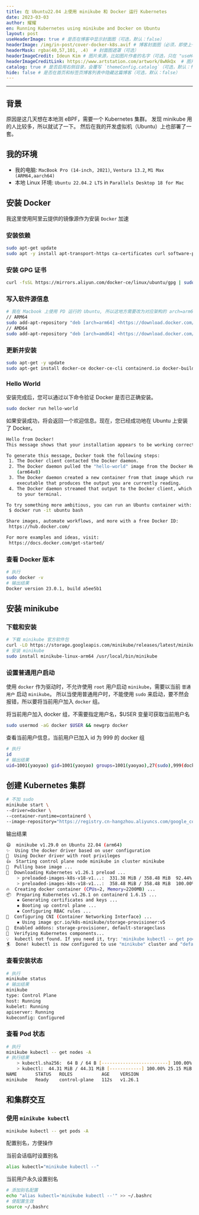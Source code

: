 ```yaml
---
title: 在 Ubuntu22.04 上使用 minikube 和 Docker 运行 Kubernetes
date: 2023-03-03
author: 耀耀
en: Running Kubernetes using minikube and Docker on Ubuntu
layout: post
useHeaderImage: true # 是否在博客中显示封面图（可选，默认：false）
headerImage: /img/in-post/cover-docker-k8s.avif # 博客封面图（必须，即使上一项选了 false，因为图片也需要在首页显示）
headerMask: rgba(40,57,101, .4)  # 封面图遮罩（可选）
headerImageCredit: Ideun Kim # 图片来源，比如图片作者的名字（可选，只在 "useHeaderImage: true" 时有效）
headerImageCreditLink: https://www.artstation.com/artwork/8wNkQx  # 图片来源的链接（可选，只在 "useHeaderImage: true" 时有效）
catalog: true # 是否启用右侧目录，会覆写 `themeConfig.catalog`（可选，默认：false）
hide: false # 是否在首页和标签页博客列表中隐藏这篇博客（可选，默认：false）
---
```


---

## 背景

原因是这几天想在本地测 eBPF，需要一个 Kubernetes 集群。
发现 minikube 用的人比较多，所以就试了一下。
然后在我的开发虚拟机（Ubuntu）上也部署了一套。

## 我的环境

- 我的电脑: `MacBook Pro (14-inch, 2021)`, `Ventura 13.2`, `M1 Max (ARM64,aarch64)`
- 本地 Linux 环境: `Ubuntu 22.04.2 LTS` in `Parallels Desktop 18 for Mac`

## 安装 Docker

我这里使用阿里云提供的镜像源作为安装 `Docker` 加速

### 安装依赖

```bash
sudo apt-get update 
sudo apt -y install apt-transport-https ca-certificates curl software-properties-common
```

### 安装 GPG 证书

```bash
curl -fsSL https://mirrors.aliyun.com/docker-ce/linux/ubuntu/gpg | sudo apt-key add -
```

### 写入软件源信息

```bash
# 我在 Macbook 上使用 PD 运行的 Ubuntu, 所以这地方需要改为对应架构的 arch=arm64
// ARM64 
sudo add-apt-repository "deb [arch=arm64] <https://download.docker.com/linux/ubuntu> $(lsb_release -cs) stable"
// AMD64
sudo add-apt-repository "deb [arch=amd64] <https://download.docker.com/linux/ubuntu> $(lsb_release -cs) stable"
```

### 更新并安装

```bash
sudo apt-get -y update
sudo apt-get install docker-ce docker-ce-cli containerd.io docker-buildx-plugins docker-compose-plugins
```

### Hello World

安装完成后，您可以通过以下命令验证 Docker 是否已正确安装。

```bash
sudo docker run hello-world
```

如果安装成功，将会返回一个欢迎信息。现在，您已经成功地在 Ubuntu 上安装了 Docker。

```bash
Hello from Docker!
This message shows that your installation appears to be working correctly.

To generate this message, Docker took the following steps:
 1. The Docker client contacted the Docker daemon.
 2. The Docker daemon pulled the "hello-world" image from the Docker Hub.
    (arm64v8)
 3. The Docker daemon created a new container from that image which runs the
    executable that produces the output you are currently reading.
 4. The Docker daemon streamed that output to the Docker client, which sent it
    to your terminal.

To try something more ambitious, you can run an Ubuntu container with:
 $ docker run -it ubuntu bash

Share images, automate workflows, and more with a free Docker ID:
 https://hub.docker.com/

For more examples and ideas, visit:
 https://docs.docker.com/get-started/
```

### 查看 Docker 版本

```bash
# 执行
sudo docker -v
# 输出结果
Docker version 23.0.1, build a5ee5b1
```

## 安装 minikube

### 下载和安装

```bash
# 下载 minikube 官方软件包
curl -LO https://storage.googleapis.com/minikube/releases/latest/minikube-linux-arm64
# 安装 minikube
sudo install minikube-linux-arm64 /usr/local/bin/minikube
```

### 设置普通用户启动

使用 `docker` 作为驱动时，不允许使用 `root` 用户启动 `minikube`，需要以当前 ` 普通用户 ` 启动 `minikube`。
所以当使用普通用户时，不能使用 `sudo` 来启动，要不然会报错，所以要将当前用户加入 `docker` 组。

将当前用户加入 docker 组，不需要指定用户名，$USER 变量可获取当前用户名

```bash
sudo usermod -aG docker $USER && newgrp docker
```

查看当前用户信息，当前用户已加入 id 为 999 的 docker 组

```bash
# 执行
id
# 输出结果
uid=1001(yaoyao) gid=1001(yaoyao) groups=1001(yaoyao),27(sudo),999(docker)
```

## 创建 Kubernetes 集群

```bash
# 不加 sudo
minikube start \
--driver=docker \
--container-runtime=containerd \
--image-repository="https://registry.cn-hangzhou.aliyuncs.com/google_containers"
```

输出结果

```bash
😄  minikube v1.29.0 on Ubuntu 22.04 (arm64)
✨  Using the docker driver based on user configuration
📌  Using Docker driver with root privileges
👍  Starting control plane node minikube in cluster minikube
🚜  Pulling base image ...
💾  Downloading Kubernetes v1.26.1 preload ...
    > preloaded-images-k8s-v18-v1...:  331.38 MiB / 358.48 MiB  92.44% 24.23 Mi❗  minikube was unable to download gcr.io/k8s-minikube/kicbase:v0.0.37, but successfully downloaded docker.io/kicbase/stable:v0.0.37 as a fallback image
    > preloaded-images-k8s-v18-v1...:  358.48 MiB / 358.48 MiB  100.00% 25.37 M
🔥  Creating docker container (CPUs=2, Memory=2200MB) ...
📦  Preparing Kubernetes v1.26.1 on containerd 1.6.15 ...
    ▪ Generating certificates and keys ...
    ▪ Booting up control plane ...
    ▪ Configuring RBAC rules ...
🔗  Configuring CNI (Container Networking Interface) ...
    ▪ Using image gcr.io/k8s-minikube/storage-provisioner:v5
🌟  Enabled addons: storage-provisioner, default-storageclass
🔎  Verifying Kubernetes components...
💡  kubectl not found. If you need it, try: 'minikube kubectl -- get pods -A'
🏄  Done! kubectl is now configured to use "minikube" cluster and "default" namespace by default
```

### 查看安装状态

```bash
# 执行
minikube status
# 输出结果
minikube
type: Control Plane
host: Running
kubelet: Running
apiserver: Running
kubeconfig: Configured
```

### 查看 Pod 状态

```bash
# 执行
minikube kubectl -- get nodes -A
# 执行结果
    > kubectl.sha256:  64 B / 64 B [-------------------------] 100.00% ? p/s 0s
    > kubectl:  44.31 MiB / 44.31 MiB [------------] 100.00% 25.15 MiB p/s 2.0s
NAME       STATUS   ROLES           AGE    VERSION
minikube   Ready    control-plane   112s   v1.26.1
```

## 和集群交互

### 使用 `minikube kubectl`

```bash
minikube kubectl -- get pods -A
```

配置别名，方便操作

当前会话临时设置别名

```bash
alias kubectl="minikube kubectl --"
```

当前用户永久设置别名

```bash
# 添加别名配置
echo "alias kubectl='minikube kubectl --'" >> ~/.bashrc
# 使配置生效
source ~/.bashrc
```
